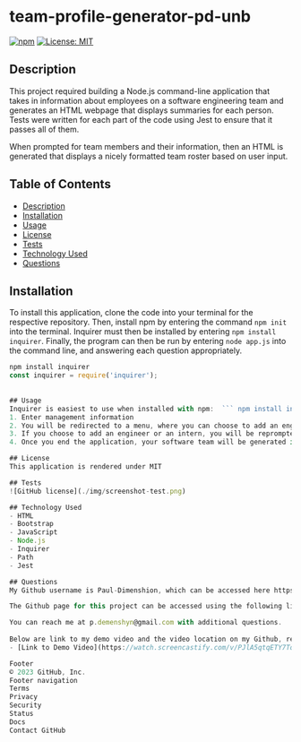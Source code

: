 # team-profile-generator-pd-unb

  [![npm](https://badge.fury.io/js/inquirer.svg)](http://badge.fury.io/js/inquirer)
  [![License: MIT](https://img.shields.io/badge/License-MIT-yellow.svg)](https://opensource.org/licenses/MIT)

## Description
This project required building a Node.js command-line application that takes in information about employees on a software engineering team and generates an HTML webpage that displays summaries for each person. Tests were written for each part of the code using Jest to ensure that it passes all of them.

When prompted for team members and their information, then an HTML is generated that displays a nicely formatted team roster based on user input.

## Table of Contents
- [Description](#description)
- [Installation](#installation)
- [Usage](#usage)
- [License](#license)
- [Tests](#tests)
- [Technology Used](#technology-used)
- [Questions](#questions)

## Installation

To install this application, clone the code into your terminal for the respective repository. Then, install npm by entering the command ```npm init```  into the terminal. Inquirer must then be installed by entering ```npm install inquirer```. Finally, the program can then be run by entering ```node app.js``` into the command line, and answering each question appropriately.

```JavaScript
npm install inquirer
const inquirer = require('inquirer');
 
 
## Usage
Inquirer is easiest to use when installed with npm:  ``` npm install inquirer ```. Then you can load the module into your code with a require call: ``` const inquirer = require("inquirer"); ```
1. Enter management information
2. You will be redirected to a menu, where you can choose to add an engineer, add an intern, or end the application
3. If you choose to add an engineer or an intern, you will be reprompted to the menu until you choose to end the application
4. Once you end the application, your software team will be generated in an HTML file

## License
This application is rendered under MIT

## Tests
![GitHub license](./img/screenshot-test.png)

## Technology Used
- HTML
- Bootstrap 
- JavaScript
- Node.js
- Inquirer
- Path
- Jest

## Questions
My Github username is Paul-Dimenshion, which can be accessed here https://github.com/Paul-Dimenshion/team-profile-generator-pd-unb.git.

The Github page for this project can be accessed using the following link: https://paul-dimenshion.github.io/team-profile-generator-pd-unb/.

You can reach me at p.demenshyn@gmail.com with additional questions.
  
Below are link to my demo video and the video location on my Github, respectfully: https://paul-dimenshion.github.io/team-profile-generator-pd-unb/
- [Link to Demo Video](https://watch.screencastify.com/v/PJlA5qtqETY7TqN9ZfqT)

Footer
© 2023 GitHub, Inc.
Footer navigation
Terms
Privacy
Security
Status
Docs
Contact GitHub
